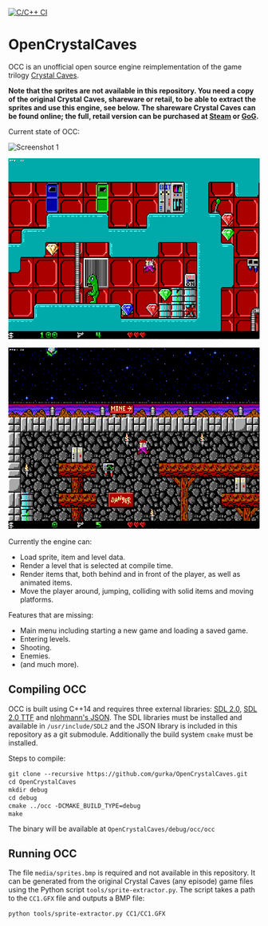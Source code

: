[![C/C++ CI](https://github.com/gurka/OpenCrystalCaves/actions/workflows/cpp.yml/badge.svg)](https://github.com/gurka/OpenCrystalCaves/actions/workflows/cpp.yml)

# OpenCrystalCaves
OCC is an unofficial open source engine reimplementation of the game trilogy [Crystal Caves](https://en.wikipedia.org/wiki/Crystal_Caves).

**Note that the sprites are not available in this repository. You need a copy of the original Crystal Caves, shareware or retail, to be able to extract the sprites and use this engine, see below. The shareware Crystal Caves can be found online; the full, retail version can be purchased at [Steam](http://store.steampowered.com/app/358260/Crystal_Caves/) or [GoG](https://www.gog.com/game/crystal_caves).**

Current state of OCC:

![Screenshot 1](/screenshots/screenshot1.png?raw=true "Screenshot 1")

![Screenshot 2](/screenshots/screenshot2.png?raw=true "Screenshot 2")

![Screenshot 3](/screenshots/screenshot3.png?raw=true "Screenshot 3")

Currently the engine can:

- Load sprite, item and level data.
- Render a level that is selected at compile time.
- Render items that, both behind and in front of the player, as well as animated items.
- Move the player around, jumping, colliding with solid items and moving platforms.

Features that are missing:

- Main menu including starting a new game and loading a saved game.
- Entering levels.
- Shooting.
- Enemies.
- (and much more).

## Compiling OCC

OCC is built using C++14 and requires three external libraries: [SDL 2.0](https://www.libsdl.org/), [SDL 2.0 TTF](https://www.libsdl.org/projects/SDL_ttf/) and [nlohmann's JSON](https://nlohmann.github.io/json/). The SDL libraries must be installed and available in `/usr/include/SDL2` and the JSON library is included in this repository as a git submodule. Additionally the build system `cmake` must be installed.

Steps to compile:
```
git clone --recursive https://github.com/gurka/OpenCrystalCaves.git
cd OpenCrystalCaves
mkdir debug
cd debug
cmake ../occ -DCMAKE_BUILD_TYPE=debug
make
```

The binary will be available at `OpenCrystalCaves/debug/occ/occ`

## Running OCC
The file `media/sprites.bmp` is required and not available in this repository. It can be generated from the original Crystal Caves (any episode) game files using the Python script `tools/sprite-extractor.py`. The script takes a path to the `CC1.GFX` file and outputs a BMP file:

```
python tools/sprite-extractor.py CC1/CC1.GFX
```
